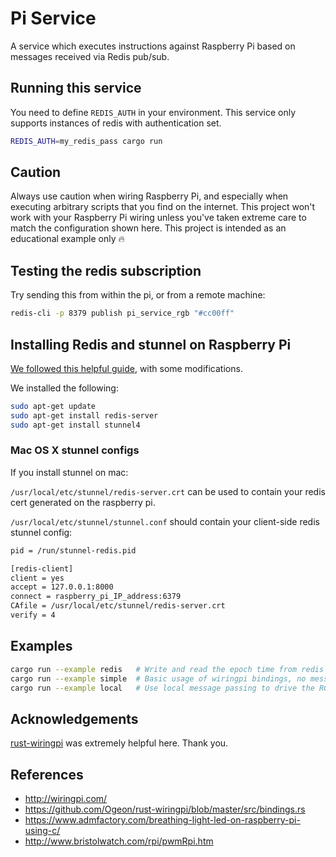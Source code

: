 # Pi Service

A service which executes instructions against Raspberry Pi based on messages received via Redis pub/sub.

## Running this service

You need to define `REDIS_AUTH` in your environment.  This service only supports
instances of redis with authentication set.

```sh
REDIS_AUTH=my_redis_pass cargo run
```

## Caution

Always use caution when wiring Raspberry Pi, and especially when executing arbitrary scripts that you find on the internet.  This project won't work with your Raspberry Pi wiring unless you've taken extreme care to match the configuration shown here.  This project is intended as an educational example only :fire:

## Testing the redis subscription

Try sending this from within the pi, or from a remote machine:

```sh
redis-cli -p 8379 publish pi_service_rgb "#cc00ff"
```

## Installing Redis and stunnel on Raspberry Pi

[We followed this helpful guide](https://www.digitalocean.com/community/tutorials/how-to-encrypt-traffic-to-redis-with-stunnel-on-ubuntu-16-04), with some modifications.

We installed the following:

```sh
sudo apt-get update
sudo apt-get install redis-server
sudo apt-get install stunnel4
```

### Mac OS X stunnel configs

If you install stunnel on mac:

`/usr/local/etc/stunnel/redis-server.crt` can be used to contain your redis cert generated on the raspberry pi.

`/usr/local/etc/stunnel/stunnel.conf` should contain your client-side redis stunnel config:

```sh
pid = /run/stunnel-redis.pid

[redis-client]
client = yes
accept = 127.0.0.1:8000
connect = raspberry_pi_IP_address:6379
CAfile = /usr/local/etc/stunnel/redis-server.crt
verify = 4
```

## Examples

```sh
cargo run --example redis   # Write and read the epoch time from redis
cargo run --example simple  # Basic usage of wiringpi bindings, no message passing
cargo run --example local   # Use local message passing to drive the RGB LED
```

## Acknowledgements

[rust-wiringpi](https://github.com/Ogeon/rust-wiringpi/blob/master/src/bindings.rs) was extremely helpful here.  Thank you.

## References

* http://wiringpi.com/
* https://github.com/Ogeon/rust-wiringpi/blob/master/src/bindings.rs
* https://www.admfactory.com/breathing-light-led-on-raspberry-pi-using-c/
* http://www.bristolwatch.com/rpi/pwmRpi.htm
